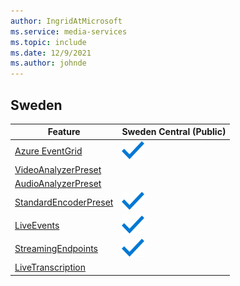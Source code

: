 ```yaml
---
author: IngridAtMicrosoft
ms.service: media-services 
ms.topic: include
ms.date: 12/9/2021
ms.author: johnde
---
```


<!--Feature availability in region-->
## Sweden

| Feature                                                               | Sweden Central (Public)                                                                                      |
| --------------------------------------------------------------------- | ------------------------------------------------------------------------------------------------------------ |
| [Azure EventGrid](../monitoring/reacting-to-media-services-events.md) | ![Azure EventGrid Sweden Central (Public) general availability](../media/azure-clouds-regions/ga.svg)        |
| [VideoAnalyzerPreset](../analyze-video-audio-files-concept.md)        |                                                                                                              |
| [AudioAnalyzerPreset](../analyze-video-audio-files-concept.md)        |                                                                                                              |
| [StandardEncoderPreset](../encode-concept.md)                         | ![StandardEncoderPreset Sweden Central  (Public) general availability](../media/azure-clouds-regions/ga.svg) |
| [LiveEvents](../stream-live-streaming-concept.md)                     | ![LiveEvents Sweden Central (Public) general availability](../media/azure-clouds-regions/ga.svg)             |
| [StreamingEndpoints](../stream-streaming-endpoint-concept.md)         | ![StreamingEndpoints Sweden Central  (Public) general availability](../media/azure-clouds-regions/ga.svg)    |
| [LiveTranscription](../live-event-live-transcription-how-to.md)       |                                                                                                              |